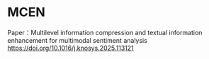 # MCEN
Paper：Multilevel information compression and textual information enhancement for multimodal sentiment analysis
https://doi.org/10.1016/j.knosys.2025.113121
